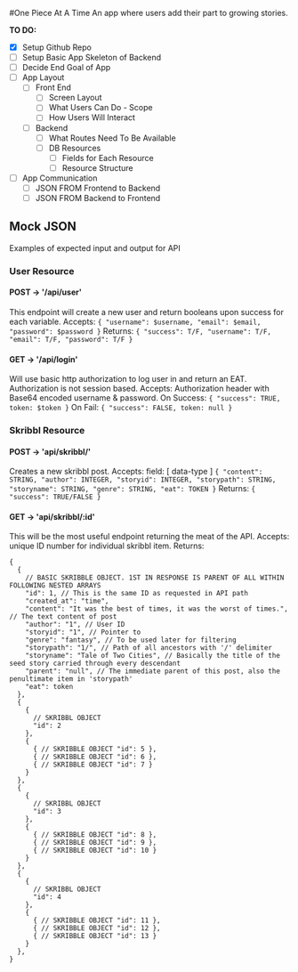 #One Piece At A Time
An app where users add their part to growing stories.

**TO DO:**
- [x] Setup Github Repo
- [ ] Setup Basic App Skeleton of Backend
- [ ] Decide End Goal of App
- [ ] App Layout
  - [ ] Front End
    - [ ] Screen Layout
    - [ ] What Users Can Do - Scope
    - [ ] How Users Will Interact
  - [ ] Backend
    - [ ] What Routes Need To Be Available
    - [ ] DB Resources
      - [ ] Fields for Each Resource
      - [ ] Resource Structure
- [ ] App Communication
  - [ ] JSON FROM Frontend to Backend
  - [ ] JSON FROM Backend to Frontend

## Mock JSON
Examples of expected input and output for API

### User Resource
#### POST -> '/api/user'
This endpoint will create a new user and return booleans upon success for each variable.
Accepts:
`{ "username": $username, "email": $email, "password": $password }`
Returns:
`{ "success": T/F, "username": T/F, "email": T/F, "password": T/F }`

#### GET -> '/api/login'
Will use basic http authorization to log user in and return an EAT. Authorization is not session based.
Accepts: Authorization header with Base64 encoded username & password.
On Success: `{ "success": TRUE, token: $token }`
On Fail: `{ "success": FALSE, token: null }`

### Skribbl Resource
#### POST -> 'api/skribbl/'
Creates a new skribbl post.
Accepts: field: [ data-type ]
`{
  "content": STRING,
  "author": INTEGER,
  "storyid": INTEGER,
  "storypath": STRING,
  "storyname": STRING,
  "genre": STRING,
  "eat": TOKEN
  }`
Returns:
`{ "success": TRUE/FALSE }`

#### GET -> 'api/skribbl/:id'
This will be the most useful endpoint returning the meat of the API.
Accepts: unique ID number for individual skribbl item.
Returns:
```
{
  {
    // BASIC SKRIBBLE OBJECT. 1ST IN RESPONSE IS PARENT OF ALL WITHIN FOLLOWING NESTED ARRAYS
    "id": 1, // This is the same ID as requested in API path
    "created_at": "time",
    "content": "It was the best of times, it was the worst of times.", // The text content of post
    "author": "1", // User ID
    "storyid": "1", // Pointer to
    "genre": "fantasy", // To be used later for filtering
    "storypath": "1/", // Path of all ancestors with '/' delimiter
    "storyname": "Tale of Two Cities", // Basically the title of the seed story carried through every descendant
    "parent": "null", // The immediate parent of this post, also the penultimate item in 'storypath'
    "eat": token
  },
  {
    {
      // SKRIBBL OBJECT
      "id": 2
    },
    {
      { // SKRIBBLE OBJECT "id": 5 },
      { // SKRIBBLE OBJECT "id": 6 },
      { // SKRIBBLE OBJECT "id": 7 }
    }
  },
  {
    {
      // SKRIBBL OBJECT
      "id": 3
    },
    {
      { // SKRIBBLE OBJECT "id": 8 },
      { // SKRIBBLE OBJECT "id": 9 },
      { // SKRIBBLE OBJECT "id": 10 }
    }
  },
  {
    {
      // SKRIBBL OBJECT
      "id": 4
    },
    {
      { // SKRIBBLE OBJECT "id": 11 },
      { // SKRIBBLE OBJECT "id": 12 },
      { // SKRIBBLE OBJECT "id": 13 }
    }
  },
}
```
